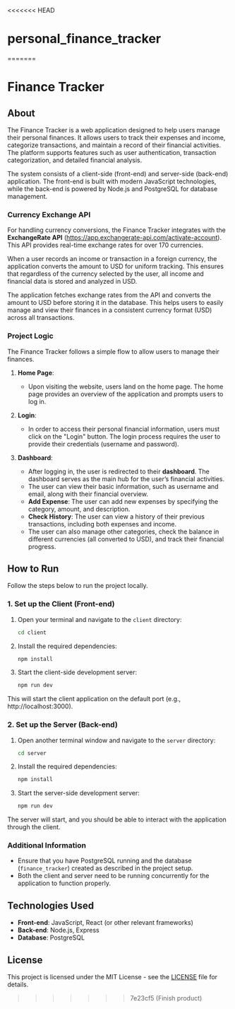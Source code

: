 <<<<<<< HEAD
# personal_finance_tracker
=======
# Finance Tracker

## About

The Finance Tracker is a web application designed to help users manage their personal finances. It allows users to track their expenses and income, categorize transactions, and maintain a record of their financial activities. The platform supports features such as user authentication, transaction categorization, and detailed financial analysis.

The system consists of a client-side (front-end) and server-side (back-end) application. The front-end is built with modern JavaScript technologies, while the back-end is powered by Node.js and PostgreSQL for database management.

### Currency Exchange API

For handling currency conversions, the Finance Tracker integrates with the **ExchangeRate API** (https://app.exchangerate-api.com/activate-account). This API provides real-time exchange rates for over 170 currencies.

When a user records an income or transaction in a foreign currency, the application converts the amount to USD for uniform tracking. This ensures that regardless of the currency selected by the user, all income and financial data is stored and analyzed in USD.

The application fetches exchange rates from the API and converts the amount to USD before storing it in the database. This helps users to easily manage and view their finances in a consistent currency format (USD) across all transactions.
### Project Logic

The Finance Tracker follows a simple flow to allow users to manage their finances.

1. **Home Page**:

    - Upon visiting the website, users land on the home page. The home page provides an overview of the application and prompts users to log in.
2. **Login**:

    - In order to access their personal financial information, users must click on the "Login" button. The login process requires the user to provide their credentials (username and password).
3. **Dashboard**:

    - After logging in, the user is redirected to their **dashboard**. The dashboard serves as the main hub for the user’s financial activities.
    - The user can view their basic information, such as username and email, along with their financial overview.
    - **Add Expense**: The user can add new expenses by specifying the category, amount, and description.
    - **Check History**: The user can view a history of their previous transactions, including both expenses and income.
    - The user can also manage other categories, check the balance in different currencies (all converted to USD), and track their financial progress.

## How to Run
Follow the steps below to run the project locally.

### 1. Set up the Client (Front-end)

1. Open your terminal and navigate to the `client` directory:
   ```bash
   cd client
   ```
2. Install the required dependencies:
   ```bash
   npm install
   ```
3. Start the client-side development server:
   ```bash
   npm run dev
   ```

This will start the client application on the default port (e.g., http://localhost:3000).

### 2. Set up the Server (Back-end)

1. Open another terminal window and navigate to the `server` directory:
   ```bash
   cd server
   ```
2. Install the required dependencies:
   ```bash
   npm install
   ```
3. Start the server-side development server:
   ```bash
   npm run dev
   ```

The server will start, and you should be able to interact with the application through the client.

### Additional Information

- Ensure that you have PostgreSQL running and the database (`finance_tracker`) created as described in the project setup.
- Both the client and server need to be running concurrently for the application to function properly.

## Technologies Used

- **Front-end**: JavaScript, React (or other relevant frameworks)
- **Back-end**: Node.js, Express
- **Database**: PostgreSQL

## License

This project is licensed under the MIT License - see the [LICENSE](LICENSE) file for details.
>>>>>>> 7e23cf5 (Finish product)

